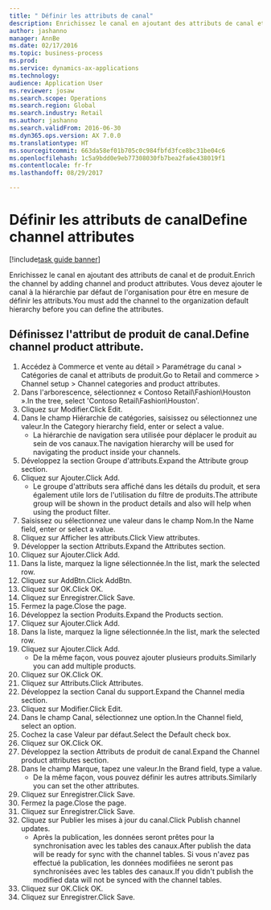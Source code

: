 ```yaml
--- 
title: " Définir les attributs de canal"
description: Enrichissez le canal en ajoutant des attributs de canal et de produit.
author: jashanno
manager: AnnBe
ms.date: 02/17/2016
ms.topic: business-process
ms.prod: 
ms.service: dynamics-ax-applications
ms.technology: 
audience: Application User
ms.reviewer: josaw
ms.search.scope: Operations
ms.search.region: Global
ms.search.industry: Retail
ms.author: jashanno
ms.search.validFrom: 2016-06-30
ms.dyn365.ops.version: AX 7.0.0
ms.translationtype: HT
ms.sourcegitcommit: 663da58ef01b705c0c984fbfd3fce8bc31be04c6
ms.openlocfilehash: 1c5a9bdd0e9eb77308030fb7bea2fa6e438019f1
ms.contentlocale: fr-fr
ms.lasthandoff: 08/29/2017

---
```

# <a name="define-channel-attributes"></a><span data-ttu-id="0910b-103"> Définir les attributs de canal</span><span class="sxs-lookup"><span data-stu-id="0910b-103">Define channel attributes</span></span>

[!include[task guide banner](../includes/task-guide-banner.md)]

<span data-ttu-id="0910b-104">Enrichissez le canal en ajoutant des attributs de canal et de produit.</span><span class="sxs-lookup"><span data-stu-id="0910b-104">Enrich the channel by adding channel and product attributes.</span></span> <span data-ttu-id="0910b-105">Vous devez ajouter le canal à la hiérarchie par défaut de l'organisation pour être en mesure de définir les attributs.</span><span class="sxs-lookup"><span data-stu-id="0910b-105">You must add the channel to the organization default hierarchy before you can define the attributes.</span></span>


## <a name="define-channel-product-attribute"></a><span data-ttu-id="0910b-106">Définissez l'attribut de produit de canal.</span><span class="sxs-lookup"><span data-stu-id="0910b-106">Define channel product attribute.</span></span>
1. <span data-ttu-id="0910b-107">Accédez à Commerce et vente au détail > Paramétrage du canal > Catégories de canal et attributs de produit.</span><span class="sxs-lookup"><span data-stu-id="0910b-107">Go to Retail and commerce > Channel setup > Channel categories and product attributes.</span></span>
2. <span data-ttu-id="0910b-108">Dans l'arborescence, sélectionnez « Contoso Retail\Fashion\Houston ».</span><span class="sxs-lookup"><span data-stu-id="0910b-108">In the tree, select 'Contoso Retail\Fashion\Houston'.</span></span>
3. <span data-ttu-id="0910b-109">Cliquez sur Modifier.</span><span class="sxs-lookup"><span data-stu-id="0910b-109">Click Edit.</span></span>
4. <span data-ttu-id="0910b-110">Dans le champ Hiérarchie de catégories, saisissez ou sélectionnez une valeur.</span><span class="sxs-lookup"><span data-stu-id="0910b-110">In the Category hierarchy field, enter or select a value.</span></span>
    * <span data-ttu-id="0910b-111">La hiérarchie de navigation sera utilisée pour déplacer le produit au sein de vos canaux.</span><span class="sxs-lookup"><span data-stu-id="0910b-111">The navigation hierarchy will be used for navigating the product inside your channels.</span></span>  
5. <span data-ttu-id="0910b-112">Développez la section Groupe d'attributs.</span><span class="sxs-lookup"><span data-stu-id="0910b-112">Expand the Attribute group section.</span></span>
6. <span data-ttu-id="0910b-113">Cliquez sur Ajouter.</span><span class="sxs-lookup"><span data-stu-id="0910b-113">Click Add.</span></span>
    * <span data-ttu-id="0910b-114">Le groupe d'attributs sera affiché dans les détails du produit, et sera également utile lors de l'utilisation du filtre de produits.</span><span class="sxs-lookup"><span data-stu-id="0910b-114">The attribute group will be shown in the product details and also will help when using the product filter.</span></span>  
7. <span data-ttu-id="0910b-115">Saisissez ou sélectionnez une valeur dans le champ Nom.</span><span class="sxs-lookup"><span data-stu-id="0910b-115">In the Name field, enter or select a value.</span></span>
8. <span data-ttu-id="0910b-116">Cliquez sur Afficher les attributs.</span><span class="sxs-lookup"><span data-stu-id="0910b-116">Click View attributes.</span></span>
9. <span data-ttu-id="0910b-117">Développer la section Attributs.</span><span class="sxs-lookup"><span data-stu-id="0910b-117">Expand the Attributes section.</span></span>
10. <span data-ttu-id="0910b-118">Cliquez sur Ajouter.</span><span class="sxs-lookup"><span data-stu-id="0910b-118">Click Add.</span></span>
11. <span data-ttu-id="0910b-119">Dans la liste, marquez la ligne sélectionnée.</span><span class="sxs-lookup"><span data-stu-id="0910b-119">In the list, mark the selected row.</span></span>
12. <span data-ttu-id="0910b-120">Cliquez sur AddBtn.</span><span class="sxs-lookup"><span data-stu-id="0910b-120">Click AddBtn.</span></span>
13. <span data-ttu-id="0910b-121">Cliquez sur OK.</span><span class="sxs-lookup"><span data-stu-id="0910b-121">Click OK.</span></span>
14. <span data-ttu-id="0910b-122">Cliquez sur Enregistrer.</span><span class="sxs-lookup"><span data-stu-id="0910b-122">Click Save.</span></span>
15. <span data-ttu-id="0910b-123">Fermez la page.</span><span class="sxs-lookup"><span data-stu-id="0910b-123">Close the page.</span></span>
16. <span data-ttu-id="0910b-124">Développez la section Produits.</span><span class="sxs-lookup"><span data-stu-id="0910b-124">Expand the Products section.</span></span>
17. <span data-ttu-id="0910b-125">Cliquez sur Ajouter.</span><span class="sxs-lookup"><span data-stu-id="0910b-125">Click Add.</span></span>
18. <span data-ttu-id="0910b-126">Dans la liste, marquez la ligne sélectionnée.</span><span class="sxs-lookup"><span data-stu-id="0910b-126">In the list, mark the selected row.</span></span>
19. <span data-ttu-id="0910b-127">Cliquez sur Ajouter.</span><span class="sxs-lookup"><span data-stu-id="0910b-127">Click Add.</span></span>
    * <span data-ttu-id="0910b-128">De la même façon, vous pouvez ajouter plusieurs produits.</span><span class="sxs-lookup"><span data-stu-id="0910b-128">Similarly you can add multiple products.</span></span>  
20. <span data-ttu-id="0910b-129">Cliquez sur OK.</span><span class="sxs-lookup"><span data-stu-id="0910b-129">Click OK.</span></span>
21. <span data-ttu-id="0910b-130">Cliquez sur Attributs.</span><span class="sxs-lookup"><span data-stu-id="0910b-130">Click Attributes.</span></span>
22. <span data-ttu-id="0910b-131">Développez la section Canal du support.</span><span class="sxs-lookup"><span data-stu-id="0910b-131">Expand the Channel media section.</span></span>
23. <span data-ttu-id="0910b-132">Cliquez sur Modifier.</span><span class="sxs-lookup"><span data-stu-id="0910b-132">Click Edit.</span></span>
24. <span data-ttu-id="0910b-133">Dans le champ Canal, sélectionnez une option.</span><span class="sxs-lookup"><span data-stu-id="0910b-133">In the Channel field, select an option.</span></span>
25. <span data-ttu-id="0910b-134">Cochez la case Valeur par défaut.</span><span class="sxs-lookup"><span data-stu-id="0910b-134">Select the Default check box.</span></span>
26. <span data-ttu-id="0910b-135">Cliquez sur OK.</span><span class="sxs-lookup"><span data-stu-id="0910b-135">Click OK.</span></span>
27. <span data-ttu-id="0910b-136">Développez la section Attributs de produit de canal.</span><span class="sxs-lookup"><span data-stu-id="0910b-136">Expand the Channel product attributes section.</span></span>
28. <span data-ttu-id="0910b-137">Dans le champ Marque, tapez une valeur.</span><span class="sxs-lookup"><span data-stu-id="0910b-137">In the Brand field, type a value.</span></span>
    * <span data-ttu-id="0910b-138">De la même façon, vous pouvez définir les autres attributs.</span><span class="sxs-lookup"><span data-stu-id="0910b-138">Similarly you can set the other attributes.</span></span>  
29. <span data-ttu-id="0910b-139">Cliquez sur Enregistrer.</span><span class="sxs-lookup"><span data-stu-id="0910b-139">Click Save.</span></span>
30. <span data-ttu-id="0910b-140">Fermez la page.</span><span class="sxs-lookup"><span data-stu-id="0910b-140">Close the page.</span></span>
31. <span data-ttu-id="0910b-141">Cliquez sur Enregistrer.</span><span class="sxs-lookup"><span data-stu-id="0910b-141">Click Save.</span></span>
32. <span data-ttu-id="0910b-142">Cliquez sur Publier les mises à jour du canal.</span><span class="sxs-lookup"><span data-stu-id="0910b-142">Click Publish channel updates.</span></span>
    * <span data-ttu-id="0910b-143">Après la publication, les données seront prêtes pour la synchronisation avec les tables des canaux.</span><span class="sxs-lookup"><span data-stu-id="0910b-143">After publish the data will be ready for sync with the channel tables.</span></span> <span data-ttu-id="0910b-144">Si vous n'avez pas effectué la publication, les données modifiées ne seront pas synchronisées avec les tables des canaux.</span><span class="sxs-lookup"><span data-stu-id="0910b-144">If you didn't publish the modified data will not be synced with the channel tables.</span></span>  
33. <span data-ttu-id="0910b-145">Cliquez sur OK.</span><span class="sxs-lookup"><span data-stu-id="0910b-145">Click OK.</span></span>
34. <span data-ttu-id="0910b-146">Cliquez sur Enregistrer.</span><span class="sxs-lookup"><span data-stu-id="0910b-146">Click Save.</span></span>


